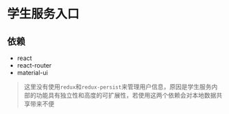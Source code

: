 # 学生服务入口

## 依赖

- react
- react-router
- material-ui

> 这里没有使用`redux`和`redux-persist`来管理用户信息，原因是学生服务内部的功能具有独立性和高度的可扩展性，若使用这两个依赖会对本地数据共享带来不便
